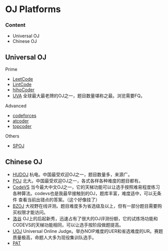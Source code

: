 # OJ Platforms

### Content

- Universal OJ
- Chinese OJ

## Universal OJ

Prime

- [LeetCode]( https://leetcode.com/ )
- [LintCode]( https://www.lintcode.com/problem/ )
- [hihoCoder](http://hihocoder.com)
- [UVA](https://uva.onlinejudge.org/) 全球最大最老牌的OJ之一，题目数量堪称之最。浏览需要FQ。

Advanced

- [codeforces](https://codeforces.com/)
- [atcoder](https://atcoder.jp/)
- [topcoder](https://www.topcoder.com/)

Others

- [SPOJ](https://www.spoj.com)

## Chinese OJ

- [HUDOJ](http://acm.hdu.edu.cn/) 杭电。中国最受欢迎OJ之一，题目数量多，来源广。
- [POJ](http://poj.org/) 北大。中国最受欢迎OJ之一，各式各样各种难度的题目都有。
- [CodeVS](http://codevs.cn) 当今最大中文OJ之一，它的天梯功能可以让选手按照难易程度练习各种算法。codevs也是我最早接触到的OJ，题库丰富，难度适中，可以无条件 查看当前出错点的答案。（这个好像挂了）
- [BZOJ](https://www.lydsy.com/JudgeOnline/) 大视野在线评测。题目难度多为省选级及以上，但有一部分题目需要购买权限才能访问。
- [洛谷](http://www.luogu.org/) OJ上的后起新秀，迅速占有了很大的OJ评测份额，它的试炼场功能和CODEVS的天梯功能相同，可以让选手按阶段做题提高。
- [UOJ](http://uoj.ac/) Universal Online Judge。举办NOIP难度的UER和省选难度的UR。赛题质量极高，命题人大多为现役集训队选手。
- [PAT](https://www.patest.cn/practice)
